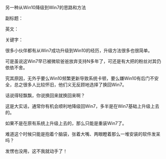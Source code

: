 另一种从Win10降级到Win7的思路和方法

副标题：

英文：

关键字：



很多小伙伴都有从Win7成功升级到Win10的经历，升级方法很多也很简单。

可是虽说这Win7早已被微软爸爸放弃支持N多年了，可还是有大把的粉丝对其仍依依不舍。

究其原因，无外乎要么Win10频繁更新导致系统卡顿，要么嫌Win10有后门不安全，总之很多人比较怀旧，他们义无反顾地选择了换回Win7。



话说得轻飘飘，你说换回来就换回来啊？

这是大实话，通常你有机会顺利地降级回Win7，多半是在Win7基础上升级上去的。

如果不是在原有系统上升级上去的，那么只能是重装Win7了。

难道这个时候只能是抱着个脑袋，张着大嘴、两眼瞪着那么一堆安装的软件发呆吗？

发愣也没用，这不我就动手了！



